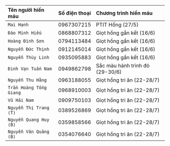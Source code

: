 |Tên người hiến máu|Số điện thoại|Chương trình hiến máu|
|:---| :---: | :--- |
|`Mai Hạnh`|0967307215|PTIT Hồng (27/5)|
|`Đào Minh Hiếu`|0868807312|Giọt hồng gắn kết (16/6)|
|`Hoàng Đình Sơn`|0794113484|Giọt hồng gắn kết (16/6)|
|`Nguyễn Đức Thịnh`|0912145014|Giọt hồng gắn kết (16/6)|
|`Nguyễn Thùy Linh`|0935095883|Giọt hồng gắn kết (16/6)|
|`Đinh Vạn Tuấn Nam`|0949862798|Sắc màu hành trình đỏ (29-30/6)|
|`Nguyễn Thu Hằng`|0963188055|Giọt hồng tri ân (22-28/7)|
|`Trần Hoàng Tống Giang`|0968910003|Giọt hồng tri ân (22-28/7)|
|`Vũ Hải Nam`|0909750103|Giọt hồng tri ân (22-28/7)|
|`Nguyễn Thị Trang (T)`|0389526869|Giọt hồng tri ân (22-28/7)|
|`Nguyễn Quang Huy (B)`|0359858566|Giọt hồng tri ân (22-28/7)|
|`Nguyễn Văn Quảng (B)`|0354076640|Giọt hồng tri ân (22-28/7)|



